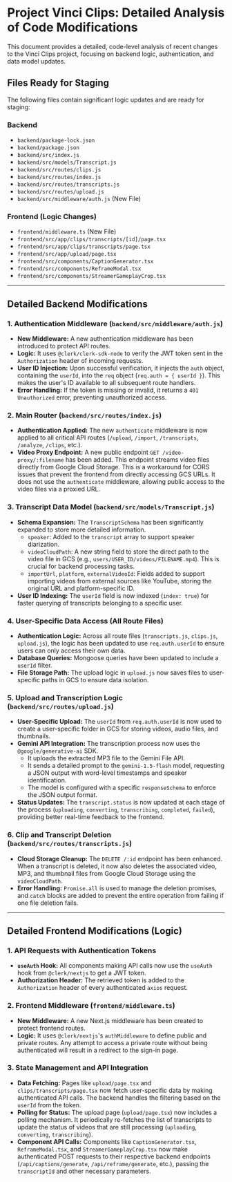 # Project Vinci Clips: Detailed Analysis of Code Modifications

This document provides a detailed, code-level analysis of recent changes to the Vinci Clips project, focusing on backend logic, authentication, and data model updates.

## Files Ready for Staging

The following files contain significant logic updates and are ready for staging:

### Backend

-   `backend/package-lock.json`
-   `backend/package.json`
-   `backend/src/index.js`
-   `backend/src/models/Transcript.js`
-   `backend/src/routes/clips.js`
-   `backend/src/routes/index.js`
-   `backend/src/routes/transcripts.js`
-   `backend/src/routes/upload.js`
-   `backend/src/middleware/auth.js` (New File)

### Frontend (Logic Changes)

-   `frontend/middleware.ts` (New File)
-   `frontend/src/app/clips/transcripts/[id]/page.tsx`
-   `frontend/src/app/clips/transcripts/page.tsx`
-   `frontend/src/app/upload/page.tsx`
-   `frontend/src/components/CaptionGenerator.tsx`
-   `frontend/src/components/ReframeModal.tsx`
-   `frontend/src/components/StreamerGameplayCrop.tsx`

---

## Detailed Backend Modifications

### 1. Authentication Middleware (`backend/src/middleware/auth.js`)

-   **New Middleware:** A new authentication middleware has been introduced to protect API routes.
-   **Logic:** It uses `@clerk/clerk-sdk-node` to verify the JWT token sent in the `Authorization` header of incoming requests.
-   **User ID Injection:** Upon successful verification, it injects the `auth` object, containing the `userId`, into the `req` object (`req.auth = { userId }`). This makes the user's ID available to all subsequent route handlers.
-   **Error Handling:** If the token is missing or invalid, it returns a `401 Unauthorized` error, preventing unauthorized access.

### 2. Main Router (`backend/src/routes/index.js`)

-   **Authentication Applied:** The new `authenticate` middleware is now applied to all critical API routes (`/upload`, `/import`, `/transcripts`, `/analyze`, `/clips`, etc.).
-   **Video Proxy Endpoint:** A new public endpoint `GET /video-proxy/:filename` has been added. This endpoint streams video files directly from Google Cloud Storage. This is a workaround for CORS issues that prevent the frontend from directly accessing GCS URLs. It does not use the `authenticate` middleware, allowing public access to the video files via a proxied URL.

### 3. Transcript Data Model (`backend/src/models/Transcript.js`)

-   **Schema Expansion:** The `TranscriptSchema` has been significantly expanded to store more detailed information.
    -   `speaker`: Added to the `transcript` array to support speaker diarization.
    -   `videoCloudPath`: A new string field to store the direct path to the video file in GCS (e.g., `users/USER_ID/videos/FILENAME.mp4`). This is crucial for backend processing tasks.
    -   `importUrl`, `platform`, `externalVideoId`: Fields added to support importing videos from external sources like YouTube, storing the original URL and platform-specific ID.
-   **User ID Indexing:** The `userId` field is now indexed (`index: true`) for faster querying of transcripts belonging to a specific user.

### 4. User-Specific Data Access (All Route Files)

-   **Authentication Logic:** Across all route files (`transcripts.js`, `clips.js`, `upload.js`), the logic has been updated to use `req.auth.userId` to ensure users can only access their own data.
-   **Database Queries:** Mongoose queries have been updated to include a `userId` filter.
-   **File Storage Path:** The upload logic in `upload.js` now saves files to user-specific paths in GCS to ensure data isolation.

### 5. Upload and Transcription Logic (`backend/src/routes/upload.js`)

-   **User-Specific Upload:** The `userId` from `req.auth.userId` is now used to create a user-specific folder in GCS for storing videos, audio files, and thumbnails.
-   **Gemini API Integration:** The transcription process now uses the `@google/generative-ai` SDK.
    -   It uploads the extracted MP3 file to the Gemini File API.
    -   It sends a detailed prompt to the `gemini-1.5-flash` model, requesting a JSON output with word-level timestamps and speaker identification.
    -   The model is configured with a specific `responseSchema` to enforce the JSON output format.
-   **Status Updates:** The `transcript.status` is now updated at each stage of the process (`uploading`, `converting`, `transcribing`, `completed`, `failed`), providing better real-time feedback to the frontend.

### 6. Clip and Transcript Deletion (`backend/src/routes/transcripts.js`)

-   **Cloud Storage Cleanup:** The `DELETE /:id` endpoint has been enhanced. When a transcript is deleted, it now also deletes the associated video, MP3, and thumbnail files from Google Cloud Storage using the `videoCloudPath`.
-   **Error Handling:** `Promise.all` is used to manage the deletion promises, and `catch` blocks are added to prevent the entire operation from failing if one file deletion fails.

---

## Detailed Frontend Modifications (Logic)

### 1. API Requests with Authentication Tokens

-   **`useAuth` Hook:** All components making API calls now use the `useAuth` hook from `@clerk/nextjs` to get a JWT token.
-   **Authorization Header:** The retrieved token is added to the `Authorization` header of every authenticated `axios` request.

### 2. Frontend Middleware (`frontend/middleware.ts`)

-   **New Middleware:** A new Next.js middleware has been created to protect frontend routes.
-   **Logic:** It uses `@clerk/nextjs`'s `authMiddleware` to define public and private routes. Any attempt to access a private route without being authenticated will result in a redirect to the sign-in page.

### 3. State Management and API Integration

-   **Data Fetching:** Pages like `upload/page.tsx` and `clips/transcripts/page.tsx` now fetch user-specific data by making authenticated API calls. The backend handles the filtering based on the `userId` from the token.
-   **Polling for Status:** The upload page (`upload/page.tsx`) now includes a polling mechanism. It periodically re-fetches the list of transcripts to update the status of videos that are still processing (`uploading`, `converting`, `transcribing`).
-   **Component API Calls:** Components like `CaptionGenerator.tsx`, `ReframeModal.tsx`, and `StreamerGameplayCrop.tsx` now make authenticated POST requests to their respective backend endpoints (`/api/captions/generate`, `/api/reframe/generate`, etc.), passing the `transcriptId` and other necessary parameters.
